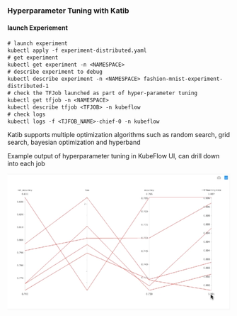 ### Hyperparameter Tuning with Katib

#### launch Experiement

```
# launch experiment
kubectl apply -f experiment-distributed.yaml
# get experiment
kubectl get experiment -n <NAMESPACE>
# describe experiment to debug
kubectl describe experiment -n <NAMESPACE> fashion-mnist-experiment-distributed-1 
# check the TFJob launched as part of hyper-parameter tuning 
kubectl get tfjob -n <NAMESPACE>
kubectl describe tfjob <TFJOB> -n kubeflow
# check logs 
kubectl logs -f <TJFOB_NAME>-chief-0 -n kubeflow
```

Katib supports multiple optimization algorithms such as random search, grid search, bayesian optimization and hyperband


Example output of hyperparameter tuning in KubeFlow UI, can drill down into each job

![alt text](images/hyper.png?raw=true)
